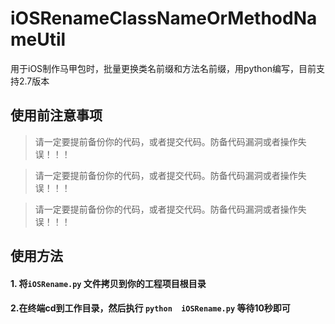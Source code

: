 # iOSRenameClassNameOrMethodNameUtil
用于iOS制作马甲包时，批量更换类名前缀和方法名前缀，用python编写，目前支持2.7版本

## 使用前注意事项

> 请一定要提前备份你的代码，或者提交代码。防备代码漏洞或者操作失误！！！

> 请一定要提前备份你的代码，或者提交代码。防备代码漏洞或者操作失误！！！

> 请一定要提前备份你的代码，或者提交代码。防备代码漏洞或者操作失误！！！



## 使用方法

#### 1. 将`iOSRename.py` 文件拷贝到你的工程项目根目录

#### 2.在终端cd到工作目录，然后执行 `python  iOSRename.py` 等待10秒即可 

